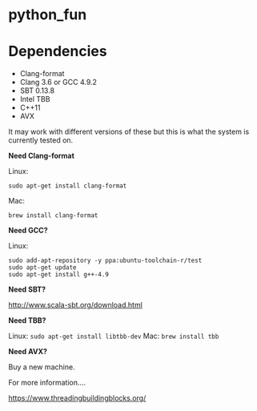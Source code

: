 # python_fun

# Dependencies

* Clang-format
* Clang 3.6 or GCC 4.9.2
* SBT 0.13.8
* Intel TBB
* C++11
* AVX

It may work with different versions of these but this is what the system is currently tested on.

**Need Clang-format**

Linux:
```
sudo apt-get install clang-format
```
Mac:
```
brew install clang-format
```

**Need GCC?**

Linux:
```
sudo add-apt-repository -y ppa:ubuntu-toolchain-r/test  
sudo apt-get update
sudo apt-get install g++-4.9
```

**Need SBT?**

http://www.scala-sbt.org/download.html

**Need TBB?**

Linux: `sudo apt-get install libtbb-dev`
Mac: `brew install tbb`

**Need AVX?**

Buy a new machine.

For more information....

https://www.threadingbuildingblocks.org/
